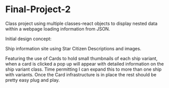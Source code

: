 # Final-Project-2
Class project using multiple classes-react objects to display nested data within a webpage loading information from JSON.

Initial design concept:

Ship information site using Star Citizen Descriptions and images. 

Featuring the use of Cards to hold small thumbnails of each ship variant, when a card is clicked a pop up will appear with detailed information on the ship variant class. 
Time permitting I can expand this to more than one ship with variants. Once the Card infrastructure is in place the rest should be pretty easy plug and play.
